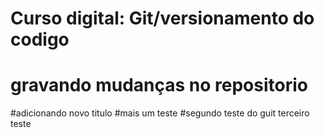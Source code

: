 # Curso digital: Git/versionamento do codigo
# gravando mudanças no repositorio
#adicionando novo titulo
#mais um teste
#segundo teste do guit
terceiro teste
